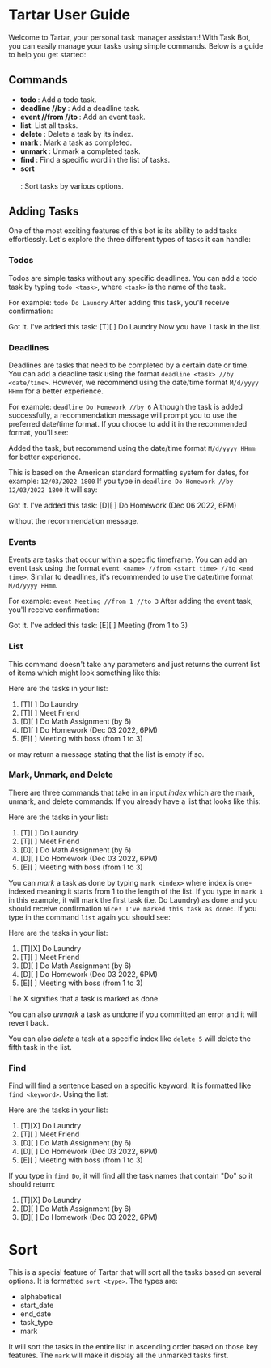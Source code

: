 # Tartar User Guide

Welcome to Tartar, your personal task manager assistant! With Task Bot, you can easily manage your tasks using simple commands. Below is a guide to help you get started:

## Commands

- **todo <name>**: Add a todo task.
- **deadline <name> //by <date>**: Add a deadline task.
- **event <name> //from <start date> //to <end date>**: Add an event task.
- **list**: List all tasks.
- **delete <index>**: Delete a task by its index.
- **mark <index>**: Mark a task as completed.
- **unmark <index>**: Unmark a completed task.
- **find <word>**: Find a specific word in the list of tasks.
- **sort <option>**: Sort tasks by various options.

## Adding Tasks

One of the most exciting features of this bot is its ability to add tasks effortlessly. Let's explore the three different types of tasks it can handle:

### Todos

Todos are simple tasks without any specific deadlines. You can add a todo task by typing `todo <task>`, where `<task>` is the name of the task.

For example: `todo Do Laundry`
After adding this task, you'll receive confirmation:

Got it. I've added this task:
[T][ ] Do Laundry
Now you have 1 task in the list.

### Deadlines

Deadlines are tasks that need to be completed by a certain date or time. You can add a deadline task using the format `deadline <task> //by <date/time>`. However, we recommend using the date/time format `M/d/yyyy HHmm` for a better experience.

For example: `deadline Do Homework //by 6`
Although the task is added successfully, a recommendation message will prompt you to use the preferred date/time format. If you choose to add it in the recommended format, you'll see:

Added the task, but recommend using the date/time format `M/d/yyyy HHmm` for better experience.

This is based on the American standard formatting system for dates, for example: `12/03/2022 1800`
If you type in `deadline Do Homework //by 12/03/2022 1800` it will say:

Got it. I've added this task:
[D][ ] Do Homework (Dec 06 2022, 6PM)

without the recommendation message.

### Events

Events are tasks that occur within a specific timeframe. You can add an event task using the format `event <name> //from <start time> //to <end time>`. Similar to deadlines, it's recommended to use the date/time format `M/d/yyyy HHmm`.

For example: `event Meeting //from 1 //to 3`
After adding the event task, you'll receive confirmation:

Got it. I've added this task:
[E][ ] Meeting (from 1 to 3)

### List

This command doesn't take any parameters and just returns the current list of items which might look something like this:

Here are the tasks in your list:

1. [T][ ] Do Laundry
2. [T][ ] Meet Friend
3. [D][ ] Do Math Assignment (by 6)
4. [D][ ] Do Homework (Dec 03 2022, 6PM)
5. [E][ ] Meeting with boss (from 1 to 3)

or may return a message stating that the list is empty if so.

### Mark, Unmark, and Delete

There are three commands that take in an input _index_ which are the mark, unmark, and delete commands:
If you already have a list that looks like this:

Here are the tasks in your list:

1. [T][ ] Do Laundry
2. [T][ ] Meet Friend
3. [D][ ] Do Math Assignment (by 6)
4. [D][ ] Do Homework (Dec 03 2022, 6PM)
5. [E][ ] Meeting with boss (from 1 to 3)

You can _mark_ a task as done by typing `mark <index>` where index is one-indexed meaning it starts from 1 to the length of the list.
If you type in `mark 1` in this example, it will mark the first task (i.e. Do Laundry) as done and you should receive confirmation `Nice! I've marked this task as done:`.
If you type in the command `list` again you should see:

Here are the tasks in your list:

1. [T]\[X] Do Laundry
2. [T]\[ ] Meet Friend
3. [D]\[ ] Do Math Assignment (by 6)
4. [D]\[ ] Do Homework (Dec 03 2022, 6PM)
5. [E]\[ ] Meeting with boss (from 1 to 3)

The X signifies that a task is marked as done.

You can also _unmark_ a task as undone if you committed an error and it will revert back.

You can also _delete_ a task at a specific index like `delete 5` will delete the fifth task in the list.

### Find

Find will find a sentence based on a specific keyword. It is formatted like `find <keyword>`.
Using the list:

Here are the tasks in your list:

1. [T]\[X] Do Laundry
2. [T]\[ ] Meet Friend
3. [D]\[ ] Do Math Assignment (by 6)
4. [D]\[ ] Do Homework (Dec 03 2022, 6PM)
5. [E]\[ ] Meeting with boss (from 1 to 3)

If you type in `find Do`, it will find all the task names that contain "Do" so it should return:

1. [T]\[X] Do Laundry
2. [D]\[ ] Do Math Assignment (by 6)
3. [D]\[ ] Do Homework (Dec 03 2022, 6PM)

# Sort

This is a special feature of Tartar that will sort all the tasks based on several options.
It is formatted `sort <type>`. The types are:

- alphabetical
- start_date
- end_date
- task_type
- mark

It will sort the tasks in the entire list in ascending order based on those key features. The `mark` will make it display all the unmarked tasks first.
